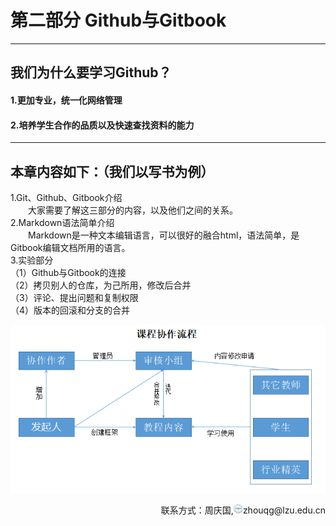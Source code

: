 # 第二部分 Github与Gitbook
---
## 我们为什么要学习Github？

#### 1.更加专业，统一化网络管理
#### 2.培养学生合作的品质以及快速查找资料的能力

---

## 本章内容如下：（我们以写书为例）
1.Git、Github、Gitbook介绍<br>
&emsp;&emsp;大家需要了解这三部分的内容，以及他们之间的关系。<br>
2.Markdown语法简单介绍<br>
&emsp;&emsp;Markdown是一种文本编辑语言，可以很好的融合html，语法简单，是Gitbook编辑文档所用的语言。<br>
3.实验部分<br>
（1）Github与Gitbook的连接<br>
（2）拷贝别人的仓库，为己所用，修改后合并<br>
（3）评论、提出问题和复制权限<br>
（4）版本的回滚和分支的合并

![](/assets/p173.png)
<p style="text-align: right;">联系方式：周庆国,<img src="/assets/biaozhi.png" style="width: 15px;height: 15px;">zhouqg@lzu.edu.cn<p>


